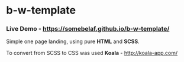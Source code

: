 # b-w-template

### Live Demo - https://somebelaf.github.io/b-w-template/

Simple one page landing, using pure **HTML** and **SCSS**. 

To convert from SCSS to CSS was used **Koala** - http://koala-app.com/

